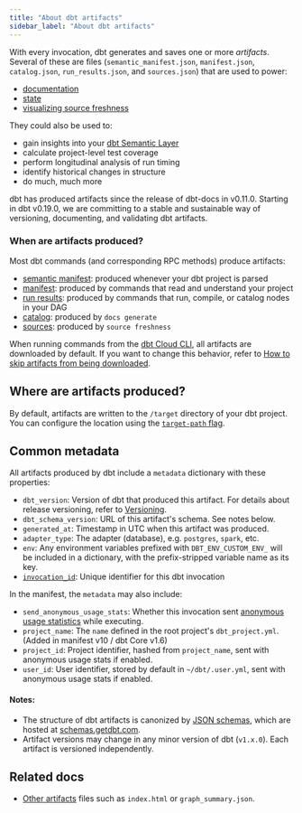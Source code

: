 ```yaml
---
title: "About dbt artifacts"
sidebar_label: "About dbt artifacts"
---
```


With every invocation, dbt generates and saves one or more *artifacts*. Several of these are <Term id="json" /> files (`semantic_manifest.json`, `manifest.json`, `catalog.json`, `run_results.json`, and `sources.json`) that are used to power:

- [documentation](/docs/collaborate/build-and-view-your-docs)
- [state](/reference/node-selection/syntax#about-node-selection)
- [visualizing source freshness](/docs/build/sources#source-data-freshness)

They could also be used to:

- gain insights into your [dbt Semantic Layer](/docs/use-dbt-semantic-layer/dbt-sl)
- calculate project-level test coverage
- perform longitudinal analysis of run timing
- identify historical changes in <Term id="table" /> structure
- do much, much more

dbt has produced artifacts since the release of dbt-docs in v0.11.0. Starting in dbt v0.19.0, we are committing to a stable and sustainable way of versioning, documenting, and validating dbt artifacts.

### When are artifacts produced? <Lifecycle status="team,enterprise"/>

Most dbt commands (and corresponding RPC methods) produce artifacts:
- [semantic manifest](/reference/artifacts/sl-manifest): produced whenever your dbt project is parsed
- [manifest](/reference/artifacts/manifest-json): produced by commands that read and understand your project
- [run results](/reference/artifacts/run-results-json): produced by commands that run, compile, or catalog nodes in your DAG
- [catalog](catalog-json): produced by `docs generate`
- [sources](/reference/artifacts/sources-json): produced by `source freshness`

When running commands from the [dbt Cloud CLI](/docs/cloud/cloud-cli-installation), all artifacts are downloaded by default. If you want to change this behavior, refer to [How to skip artifacts from being downloaded](/docs/cloud/configure-cloud-cli#how-to-skip-artifacts-from-being-downloaded).

## Where are artifacts produced?

By default, artifacts are written to the `/target` directory of your dbt project. You can configure the location using the [`target-path` flag](/reference/global-configs/json-artifacts).

## Common metadata

All artifacts produced by dbt include a `metadata` dictionary with these properties:

- `dbt_version`: Version of dbt that produced this artifact. For details about release versioning, refer to [Versioning](/reference/commands/version#versioning). 
- `dbt_schema_version`: URL of this artifact's schema. See notes below.
- `generated_at`: Timestamp in UTC when this artifact was produced.
- `adapter_type`: The adapter (database), e.g. `postgres`, `spark`, etc.
- `env`: Any environment variables prefixed with `DBT_ENV_CUSTOM_ENV_` will be included in a dictionary, with the prefix-stripped variable name as its key.
- [`invocation_id`](/reference/dbt-jinja-functions/invocation_id): Unique identifier for this dbt invocation

In the manifest, the `metadata` may also include:
- `send_anonymous_usage_stats`: Whether this invocation sent [anonymous usage statistics](/reference/global-configs/usage-stats) while executing.
- `project_name`: The `name` defined in the root project's `dbt_project.yml`. (Added in manifest v10 / dbt Core v1.6)
- `project_id`: Project identifier, hashed from `project_name`, sent with anonymous usage stats if enabled.
- `user_id`: User identifier, stored by default in `~/dbt/.user.yml`, sent with anonymous usage stats if enabled.

#### Notes:

- The structure of dbt artifacts is canonized by [JSON schemas](https://json-schema.org/), which are hosted at [schemas.getdbt.com](https://schemas.getdbt.com/).
- Artifact versions may change in any minor version of dbt (`v1.x.0`). Each artifact is versioned independently.

## Related docs
- [Other artifacts](/reference/artifacts/other-artifacts) files such as `index.html` or `graph_summary.json`.
